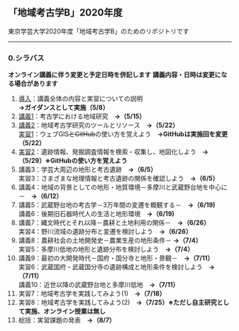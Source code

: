 ## 「地域考古学B」2020年度
東京学芸大学2020年度「地域考古学B」のためのリポジトリです

***
### 0.シラバス    
**オンライン講義に伴う変更と予定日時を併記します**
**講義内容・日時は変更になる場合があります**
1. [導入](https://kotdijian.github.io/ChiikiKoukoB-2020/01/)：講義全体の内容と実習についての説明 **→ガイダンスとして実施（5/8）**
2. [講義1](https://kotdijian.github.io/ChiikiKoukoB-2020/02/)：考古学における地域研究　**→（5/15）**
3. [講義2]()：地域考古学研究のツールとリソース　**→（5/22）**    
    [実習1]()：ウェブGIS~~とGitHub~~の使い方を覚えよう　**→GitHubは実施回を変更（5/22）**    
4. [実習2]()：遺跡情報、発掘調査情報を検索・収集し、地図化しよう　**→（5/29）※GitHubの使い方を覚えよう**    
5. 講義3：学芸大周辺の地形と考古遺跡　**→（6/5）**    
    実習3：さまざまな地理情報と考古遺跡の関係を確認しよう　**→（6/5）**    
6. 講義4：地域の背景としての地形・地質環境－多摩川と武蔵野台地を中心に－　**→（6/12）**    
7. 講義5：武蔵野台地の考古学－3万年間の変遷を概観する－　**→（6/19)**    
    講義6：後期旧石器時代人の生活と地形環境　**→（6/19)**
8. 講義7：縄文時代とそれ以降－農耕と土地利用の関係－　**→（6/26）**    
    実習4：野川流域の遺跡分布と変遷を検討しよう　**→（6/26）**
9. 講義8：農耕社会の土地開発史－農業生産の地形条件－ **→（7/4）**    
    実習5：多摩川低地の地形と遺跡分布を検討しよう　**→（7/4）**
10. 講義9：最初の大開発時代－国府・国分寺と地形・景観－　**→（7/11）**    
    実習6：武蔵国府・武蔵国分寺の遺跡構成と地形条件を検討しよう　**→（7/11）**    
    講義10：近世以降の武蔵野台地と多摩川低地　**→（7/11）**
11. 実習7：地域考古学を実践してみよう(1)　**→（7/18）**    
12. 実習8：地域考古学を実践してみよう(2)　**→（7/25）※ただし自主研究として実施、オンライン授業は無し**
13. 総括：実習課題の発表　**→（8/7）**

